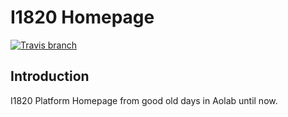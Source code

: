 # I1820 Homepage
[![Travis branch](https://img.shields.io/travis/com/I1820/I1820.github.io/master.svg?style=flat-square)](https://travis-ci.com/I1820/I1820.github.io)

## Introduction
I1820 Platform Homepage from good old days in Aolab until now.
